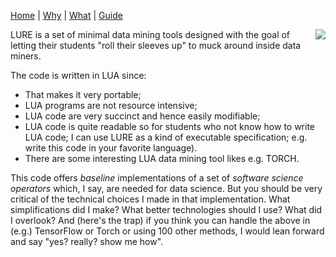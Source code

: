 [Home](INDEX) | [Why](WHY) | [What](WHAT) | [Guide](GUIDE)


<img align=right src="https://avatars6.githubusercontent.com/u/30064709?v=4&s=200">


LURE is a set of minimal data mining tools designed with the goal of letting their students "roll their sleeves up" to muck around inside data miners.

The code is written in LUA since:

- That makes it very portable;
- LUA programs are not resource intensive;
- LUA code are very succinct and hence easily modifiable;
- LUA code is quite readable so for students who not know how to write LUA code; I can use LURE as a kind of executable specification; e.g. write this code in your favorite language).
- There are some interesting LUA data mining tool likes e.g. TORCH.

This code offers _baseline_ implementations of a set of _software science operators_ which, I say, are needed for data science. But you should be very critical of the technical choices I made in that implementation. What simplifications did I make? What better technologies should I use? What did I overlook? And (here's the trap) if you think you can handle the above in (e.g.) TensorFlow or Torch or using 100 other methods, I would lean forward and say "yes? really? show me how".


